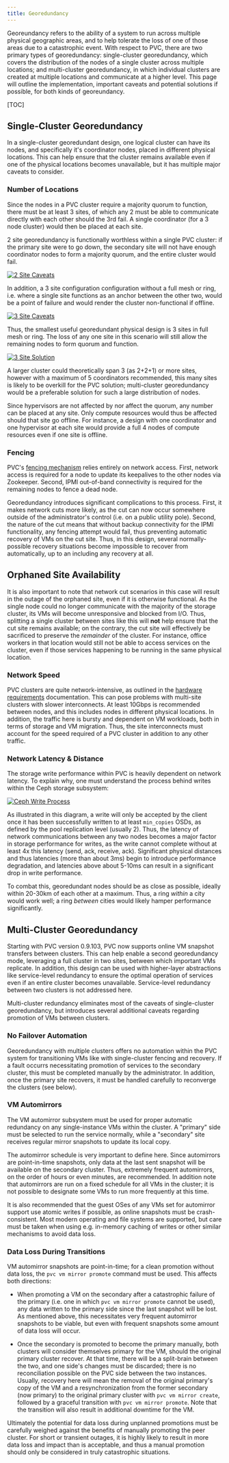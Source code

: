 ```yaml
---
title: Georedundancy
---
```


Georeundancy refers to the ability of a system to run across multiple physical geographic areas, and to help tolerate the loss of one of those areas due to a catastrophic event. With respect to PVC, there are two primary types of georedundancy: single-cluster georedundancy, which covers the distribution of the nodes of a single cluster across multiple locations; and multi-cluster georedundancy, in which individual clusters are created at multiple locations and communicate at a higher level. This page will outline the implementation, important caveats and potential solutions if possible, for both kinds of georeundancy.

[TOC]

## Single-Cluster Georedundancy

In a single-cluster georedundant design, one logical cluster can have its nodes, and specifically it's coordinator nodes, placed in different physical locations. This can help ensure that the cluster remains available even if one of the physical locations becomes unavailable, but it has multiple major caveats to consider.

### Number of Locations

Since the nodes in a PVC cluster require a majority quorum to function, there must be at least 3 sites, of which any 2 must be able to communicate directly with each other should the 3rd fail. A single coordinator (for a 3 node cluster) would then be placed at each site.

2 site georedundancy is functionally worthless within a single PVC cluster: if the primary site were to go down, the secondary site will not have enough coordinator nodes to form a majority quorum, and the entire cluster would fail.

[![2 Site Caveats](images/pvc-georedundancy-2-site.png)](images/pvc-georedundancy-2-site.png)

In addition, a 3 site configuration configuration without a full mesh or ring, i.e. where a single site functions as an anchor between the other two, would be a point of failure and would render the cluster non-functional if offline.

[![3 Site Caveats](images/pvc-georedundancy-broken-mesh.png)](images/pvc-georedundancy-broken-mesh.png)

Thus, the smallest useful georedundant physical design is 3 sites in full mesh or ring. The loss of any one site in this scenario will still allow the remaining nodes to form quorum and function.

[![3 Site Solution](images/pvc-georedundancy-full-mesh.png)](images/pvc-georedundancy-full-mesh.png)

A larger cluster could theoretically span 3 (as 2+2+1) or more sites, however with a maximum of 5 coordinators recommended, this many sites is likely to be overkill for the PVC solution; multi-cluster georedundancy would be a preferable solution for such a large distribution of nodes.

Since hypervisors are not affected by nor affect the quorum, any number can be placed at any site. Only compute resources would thus be affected should that site go offline. For instance, a design with one coordinator and one hypervisor at each site would provide a full 4 nodes of compute resources even if one site is offline.

### Fencing

PVC's [fencing mechanism](fencing.md) relies entirely on network access. First, network access is required for a node to update its keepalives to the other nodes via Zookeeper. Second, IPMI out-of-band connectivity is required for the remaining nodes to fence a dead node.

Georedundancy introduces significant complications to this process. First, it makes network cuts more likely, as the cut can now occur somewhere outside of the administrator's control (i.e. on a public utility pole). Second, the nature of the cut means that without backup connectivity for the IPMI functionality, any fencing attempt would fail, thus preventing automatic recovery of VMs on the cut site. Thus, in this design, several normally-possible recovery situations become impossible to recover from automatically, up to an including any recovery at all.

## Orphaned Site Availability

It is also important to note that network cut scenarios in this case will result in the outage of the orphaned site, even if it is otherwise functional. As the single node could no longer communicate with the majority of the storage cluster, its VMs will become unresponsive and blocked from I/O. Thus, splitting a single cluster between sites like this will **not** help ensure that the cut site remains available; on the contrary, the cut site will effectively be sacrificed to preserve the *remainder* of the cluster. For instance, office workers in that location would still not be able to access services on the cluster, even if those services happening to be running in the same physical location.

### Network Speed

PVC clusters are quite network-intensive, as outlined in the [hardware requirements](hardware-requirements.md#networking) documentation. This can pose problems with multi-site clusters with slower interconnects. At least 10Gbps is recommended between nodes, and this includes nodes in different physical locations. In addition, the traffic here is bursty and dependent on VM workloads, both in terms of storage and VM migration. Thus, the site interconnects must account for the speed required of a PVC cluster in addition to any other traffic.

### Network Latency & Distance

The storage write performance within PVC is heavily dependent on network latency. To explain why, one must understand the process behind writes within the Ceph storage subsystem:

[![Ceph Write Process](images/pvc-ceph-write-process.png)](images/pvc-ceph-write-process.png)

As illustrated in this diagram, a write will only be accepted by the client once it has been successfully written to at least `min_copies` OSDs, as defined by the pool replication level (usually 2). Thus, the latency of network communications between any two nodes becomes a major factor in storage performance for writes, as the write cannot complete without at least 4x this latency (send, ack, receive, ack). Significant physical distances and thus latencies (more than about 3ms) begin to introduce performance degradation, and latencies above about 5-10ms can result in a significant drop in write performance.

To combat this, georedundant nodes should be as close as possible, ideally within 20-30km of each other at a maximum. Thus, a ring *within* a city would work well; a ring *between* cities would likely hamper performance significantly.

## Multi-Cluster Georedundancy

Starting with PVC version 0.9.103, PVC now supports online VM snapshot transfers between clusters. This can help enable a second georedundancy mode, leveraging a full cluster in two sites, between which important VMs replicate. In addition, this design can be used with higher-layer abstractions like service-level redundancy to ensure the optimal operation of services even if an entire cluster becomes unavailable. Service-level redundancy between two clusters is not addressed here.

Multi-cluster redundancy eliminates most of the caveats of single-cluster georedundancy, but introduces several additional caveats regarding promotion of VMs between clusters.

### No Failover Automation

Georedundancy with multiple clusters offers no automation within the PVC system for transitioning VMs like with single-cluster fencing and recovery. If a fault occurrs necessitating promotion of services to the secondary cluster, this must be completed manually by the administrator. In addition, once the primary site recovers, it must be handled carefully to reconverge the clusters (see below).

### VM Automirrors

The VM automirror subsystem must be used for proper automatic redundancy on any single-instance VMs within the cluster. A "primary" side must be selected to run the service normally, while a "secondary" site receives regular mirror snapshots to update its local copy.

The automirror schedule is very important to define here. Since automirrors are point-in-time snapshots, only data at the last sent snapshot will be available on the secondary cluster. Thus, extremely frequent automirrors, on the order of hours or even minutes, are recommended. In addition note that automirrors are run on a fixed schedule for all VMs in the cluster; it is not possible to designate some VMs to run more frequently at this time.

It is also recommended that the guest OSes of any VMs set for automirror support use atomic writes if possible, as online snapshots must be crash-consistent. Most modern operating and file systems are supported, but care must be taken when using e.g. in-memory caching of writes or other similar mechanisms to avoid data loss.

### Data Loss During Transitions

VM automirror snapshots are point-in-time; for a clean promotion without data loss, the `pvc vm mirror promote` command must be used. This affects both directions:

* When promoting a VM on the secondary after a catastrophic failure of the primary (i.e. one in which `pvc vm mirror promote` cannot be used), any data written to the primary side since the last snapshot will be lost. As mentioned above, this necessitates very frequent automirror snapshots to be viable, but even with frequent snapshots some amount of data loss will occur.

* Once the secondary is promoted to become the primary manually, both clusters will consider themselves primary for the VM, should the original primary cluster recover. At that time, there will be a split-brain between the two, and one side's changes must be discarded; there is no reconciliation possible on the PVC side between the two instances. Usually, recovery here will mean the removal of the original primary's copy of the VM and a resynchronization from the former secondary (now primary) to the original primary cluster with `pvc vm mirror create`, followed by a graceful transition with `pvc vm mirror promote`. Note that the transition will also result in additional downtime for the VM.

Ultimately the potential for data loss during unplanned promotions must be carefully weighed against the benefits of manually promoting the peer cluster. For short or transient outages, it is highly likely to result in more data loss and impact than is acceptable, and thus a manual promotion should only be considered in truly catastrophic situations.
